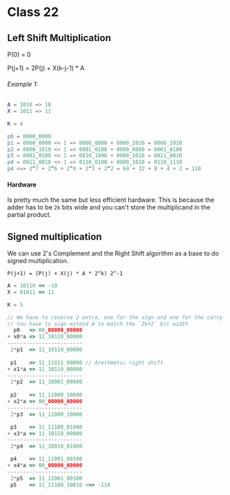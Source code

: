 # Class 22

## Left Shift Multiplication

P(0) = 0

P(j+1) = 2P(j) + X(k-j-1) * A

###### Example 1:
```erl
A = 1010 => 10
X = 1011 => 11

K = 4

p0 = 0000_0000
p1 = 0000_0000 << 1 => 0000_0000 + 0000_1010 = 0000_1010
p2 = 0000_1010 << 1 => 0001_0100 + 0000_0000 = 0001_0100
p3 = 0001_0100 << 1 => 0010_1000 + 0000_1010 = 0011_0010
p4 = 0011_0010 << 1 => 0110_0100 + 0000_1010 = 0110_1110
p4 <=> 2^7 + 2^6 + 2^4 + 2^3 + 2^2 = 64 + 32 + 8 + 4 + 2 = 110
```

#### Hardware

Is pretty much the same but less efficient hardware. This is because the adder has to be `2k` bits wide and you can't store the multiplicand in the partial product.

## Signed multiplication

We can use 2's Complement and the Right Shift algorithm as a base to do signed multiplication.

```
P(j+1) = [P(j) + X(j) * A * 2^k) 2^-1
```

```js
A = 10110 => -10
X = 01011 => 11

K = 5

// We have to reserve 2 extra, one for the sign and one for the carry
// You have to sign extend A to match the `2k+2` bit width
  p0   => 00_00000_00000
+ x0*a => 11_10110_00000
------------------------
 2*p1  => 11_10110_00000
 
 p1    => 11_11011_00000 // Arethmetic right shift
+ x1*a => 11_10110_00000
------------------------
 2*p2  => 11_10001_00000
 
 p2    => 11_11000_10000
+ x2*a => 00_00000_00000
------------------------
 2*p3  => 11_11000_10000

 p3    => 11_11100_01000
+ x3*a => 11_10110_00000
------------------------
 2*p4  => 11_10010_01000

 p4    => 11_11001_00100
+ x4*a => 00_00000_00000
------------------------
 2*p5  => 11_11001_00100
 p5    => 11_11100_10010 <=> -110
```
